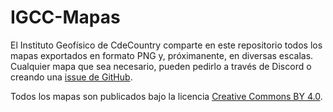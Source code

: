 # IGCC-Mapas
El Instituto Geofísico de CdeCountry comparte en este repositorio todos los mapas exportados en formato PNG y, próximanente, en diversas escalas. Cualquier mapa que sea necesario, pueden pedirlo a través de Discord o creando una [issue de GitHub](https://github.com/MatiasMFM2001/IGCC-Mapas/issues/new).

Todos los mapas son publicados bajo la licencia [Creative Commons BY 4.0](https://creativecommons.org/licenses/by/4.0/deed.es_ES).
